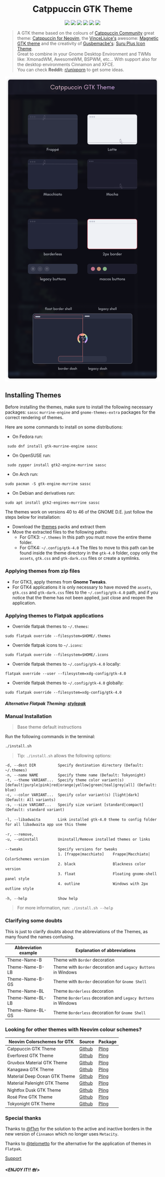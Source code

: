 <h1 align="center">Catppuccin GTK Theme</h1>
<p align="center">
  <img = src="https://img.shields.io/badge/OS-Linux-FCC624?style=for-the-badge&logo=linux&logoColor=yelow"/>
    <img src="https://img.shields.io/badge/Style-CSS-blue?style=for-the-badge&logo=css3&logoColor=blue"/>
  <img src="https://img.shields.io/github/stars/Fausto-Korpsvart/Catppuccin-GTK-Theme?&style=for-the-badge&logoColor=red" />
  <img src="https://img.shields.io/github/forks/Fausto-Korpsvart/Catppuccin-GTK-Theme?style=for-the-badge" />
  <img src="https://img.shields.io/github/issues/Fausto-Korpsvart/Catppuccin-GTK-Theme?style=for-the-badge" />
  <img src='https://img.shields.io/github/license/Fausto-Korpsvart/Catppuccin-GTK-Theme?style=for-the-badge&logo=GNU&label=License&color=bd0000&logoColor=white'/>
</p>

> A GTK theme based on the colours of [Catppuccin Community](https://github.com/catppuccin) great theme: [Catppuccin for Neovim](https://github.com/catppuccin), the [VinceLiuice's](https://github.com/vinceliuice) awesome: [Magnetic GTK theme](https://github.com/vinceliuice/Magnetic-gtk-theme) and the creativity of [Gusbemacbe's](https://github.com/gusbemacbe): [Suru Plus Icon Theme](https://github.com/gusbemacbe/suru-plus).<br />
> Great to combine in your Gnome Desktop Environment and TWMs like: XmonadWM, AwesomeWM, BSPWM, etc...
> With support also for the desktop environments Cinnamon and XFCE.<br />
> You can check **Reddit:** [r/unixporn](https://www.reddit.com/r/unixporn/) to get some ideas.

![Catppuccin](https://raw.githubusercontent.com/Fausto-Korpsvart/Catppuccin-GTK-Theme/main/extra/screenshots/Catppuccin.png)

## Installing Themes

Before installing the themes, make sure to install the following necessary packages: `sassc` `murrine-engine` and `gnome-themes-extra` packages for the correct rendering of themes.

Here are some commands to install on some distributions:

- On Fedora run:

```
 sudo dnf install gtk-murrine-engine sassc
```

- On OpenSUSE run:

```
 sudo zypper install gtk2-engine-murrine sassc
```

- On Arch run:

```
sudo pacman -S gtk-engine-murrine sassc
```

- On Debian and derivatives run:

```
sudo apt install gtk2-engines-murrine sassc
```

The themes work on versions 40 to 46 of the GNOME D.E. just follow the steps below for installation:

- Download the [themes](https://www.pling.com/u/fkorpsvart) packs and extract them
- Move the extracted files to the following paths:
  - For GTK3: `~/.themes` In this path you must move the entire theme folder.
  - For GTK4: `~/.config/gtk-4.0` The files to move to this path can be found inside the theme directory in the `gtk-4.0` folder, copy only the `assets`, `gtk.css` and `gtk-dark.css` files or create a symlinks.

### Applying themes from zip files

- For GTK3, apply themes from **Gnome Tweaks**.
- For GTK4 applications it is only necessary to have moved the `assets`, `gtk.css` and `gtk-dark.css` files to the `~/.config/gtk-4.0` path, and if you notice that the theme has not been applied, just close and reopen the application.

### Applying themes to Flatpak applications

- Override flatpak themes to `~/.themes`:

```
sudo flatpak override --filesystem=$HOME/.themes
```

- Override flatpak icons to `~/.icons`:

```
sudo flatpak override --filesystem=$HOME/.icons
```

- Override flatpak themes to `~/.config/gtk-4.0` locally:

```
flatpak override --user --filesystem=xdg-config/gtk-4.0
```

- Override flatpak themes to `~/.config/gtk-4.0` globally:

```
sudo flatpak override --filesystem=xdg-config/gtk-4.0
```

##### Alternative Flatpak Theming: [stylepak](https://github.com/refi64/stylepak)

### Manual Installation

> Base theme default instructions

Run the following commands in the terminal:

```sh
./install.sh
```

> Tip: `./install.sh` allows the following options:

```
-d, --dest DIR          Specify destination directory (Default: ~/.themes)
-n, --name NAME         Specify theme name (Default: Tokyonight)
-t, --theme VARIANT...  Specify theme color variant(s) [default|purple|pink|red|orange|yellow|green|teal|grey|all] (Default: blue)
-c, --color VARIANT...  Specify color variant(s) [light|dark] (Default: All variants)
-s, --size VARIANT...   Specify size variant [standard|compact] (Default: standard variant)

-l, --libadwaita        Link installed gtk-4.0 theme to config folder for all libadwaita app use this theme

-r, --remove,
-u, --uninstall         Uninstall/Remove installed themes or links

--tweaks                Specify versions for tweaks
                        1. [frappe|macchiato]    Frappe|Macchiato| ColorSchemes version
                        2. black                 Blackness color version
                        3. float                 Floating gnome-shell panel style
                        4. outline               Windows with 2px outline style

-h, --help              Show help
```

> For more information, run: `./install.sh --help`

### Clarifying some doubts

This is just to clarify doubts about the abbreviations of the Themes, as many found the names confusing.

| Abbreviation example | Explanation of abbreviations                                   |
| -------------------- | -------------------------------------------------------------- |
| Theme-Name-B         | Theme with `Border` decoration                                 |
| Theme-Name-B-LB      | Theme with `Border` decoration and `Legacy Buttons` in Windows |
| Theme-Name-B-GS      | Theme with `Border` decoration for `Gnome Shell`               |
| Theme-Name-BL        | Theme `Borderless` decoration                                  |
| Theme-Name-BL-LB     | Theme `Borderless` decoration and `Legacy Buttons` in Windows  |
| Theme-Name-BL-GS     | Theme `Borderless` decoration for `Gnome Shell`                |

### Looking for other themes with Neovim colour schemes?

| Neovim Colorschemes for GTK   | Source                                                              | Package                                   |
| ----------------------------- | ------------------------------------------------------------------- | ----------------------------------------- |
| Catppuccin GTK Theme          | [Github](https://github.com/Fausto-Korpsvart/Catppuccin-GTK-Theme)  | [Pling](https://www.pling.com/p/1715554/) |
| Everforest GTK Theme          | [Github](https://github.com/Fausto-Korpsvart/Everforest-GTK-Theme)  | [Pling](https://www.pling.com/p/1695467/) |
| Gruvbox Material GTK Theme    | [Github](https://github.com/Fausto-Korpsvart/Gruvbox-GTK-Theme)     | [Pling](https://www.pling.com/p/1681313/) |
| Kanagawa GTK Theme            | [Github](https://github.com/Fausto-Korpsvart/Kanagawa-GKT-Theme)    | [Pling](https://www.pling.com/p/1810560/) |
| Material Deep Ocean GTK Theme | [Github](https://github.com/Fausto-Korpsvart/Material-GTK-Themes)   | [Pling](https://www.pling.com/p/1706139/) |
| Material Palenight GTK Theme  | [Github](https://github.com/Fausto-Korpsvart/Material-GTK-Themes)   | [Pling](https://www.pling.com/p/1706139/) |
| Nightfox Dusk GTK Theme       | [Github](https://github.com/Fausto-Korpsvart/Nightfox-GTK-Theme)    | [Pling](https://www.pling.com/p/1929101/) |
| Rosé Pine GTK Theme           | [Github](https://github.com/Fausto-Korpsvart/Rose-Pine-GTK-Theme)   | [Pling](https://www.pling.com/p/1810530/) |
| Tokyonight GTK Theme          | [Github](https://github.com/Fausto-Korpsvart/Tokyo-Night-GTK-Theme) | [Pling](https://www.pling.com/p/1681315/) |

### Special thanks

Thanks to [@f1yn](https://github.com/f1yn) for the solution to the active and inactive borders in the new version of `Cinnamon` which no longer uses `Metacity`.

Thanks to [@telometto](https://github.com/telometto) for the alternative for the application of themes in `Flatpak`.

[Support](https://paypal.me/FKorpsvart)

###### **<ENJOY IT!! :nerd_face:/>**
